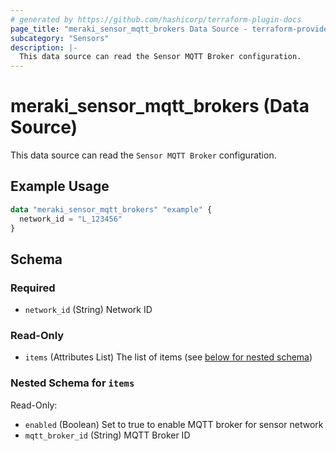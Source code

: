 ```yaml
---
# generated by https://github.com/hashicorp/terraform-plugin-docs
page_title: "meraki_sensor_mqtt_brokers Data Source - terraform-provider-meraki"
subcategory: "Sensors"
description: |-
  This data source can read the Sensor MQTT Broker configuration.
---
```


# meraki_sensor_mqtt_brokers (Data Source)

This data source can read the `Sensor MQTT Broker` configuration.

## Example Usage

```terraform
data "meraki_sensor_mqtt_brokers" "example" {
  network_id = "L_123456"
}
```

<!-- schema generated by tfplugindocs -->
## Schema

### Required

- `network_id` (String) Network ID

### Read-Only

- `items` (Attributes List) The list of items (see [below for nested schema](#nestedatt--items))

<a id="nestedatt--items"></a>
### Nested Schema for `items`

Read-Only:

- `enabled` (Boolean) Set to true to enable MQTT broker for sensor network
- `mqtt_broker_id` (String) MQTT Broker ID
